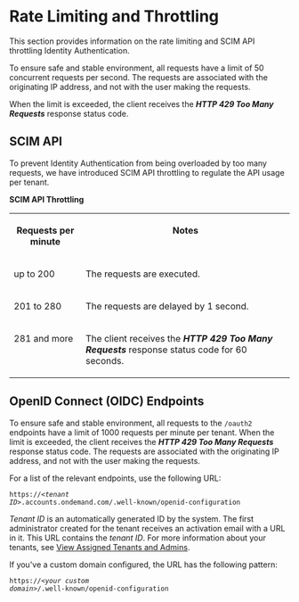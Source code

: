 <!-- loioe22ee47abf614565bcb29bb4ddbbf209 -->

# Rate Limiting and Throttling

This section provides information on the rate limiting and SCIM API throttling Identity Authentication.

To ensure safe and stable environment, all requests have a limit of 50 concurrent requests per second. The requests are associated with the originating IP address, and not with the user making the requests.

When the limit is exceeded, the client receives the ***HTTP 429 Too Many Requests*** response status code.



<a name="loioe22ee47abf614565bcb29bb4ddbbf209__section_xql_wfh_qkb"/>

## SCIM API

To prevent Identity Authentication from being overloaded by too many requests, we have introduced SCIM API throttling to regulate the API usage per tenant.

**SCIM API Throttling**


<table>
<tr>
<th valign="top">

Requests per minute

</th>
<th valign="top">

Notes

</th>
</tr>
<tr>
<td valign="top">

up to 200

</td>
<td valign="top">

The requests are executed.

</td>
</tr>
<tr>
<td valign="top">

201 to 280

</td>
<td valign="top">

The requests are delayed by 1 second.

</td>
</tr>
<tr>
<td valign="top">

281 and more

</td>
<td valign="top">

The client receives the ***HTTP 429 Too Many Requests*** response status code for 60 seconds.

</td>
</tr>
</table>



<a name="loioe22ee47abf614565bcb29bb4ddbbf209__section_tnl_kqj_25b"/>

## OpenID Connect \(OIDC\) Endpoints

To ensure safe and stable environment, all requests to the `/oauth2` endpoints have a limit of 1000 requests per minute per tenant. When the limit is exceeded, the client receives the ***HTTP 429 Too Many Requests*** response status code. The requests are associated with the originating IP address, and not with the user making the requests.

For a list of the relevant endpoints, use the following URL:

<code>https://<i class="varname">&lt;tenant ID&gt;</i>.accounts.ondemand.com/.well-known/openid-configuration</code>

*Tenant ID* is an automatically generated ID by the system. The first administrator created for the tenant receives an activation email with a URL in it. This URL contains the *tenant ID*. For more information about your tenants, see [View Assigned Tenants and Admins](../view-assigned-tenants-and-admins-f56e6f2.md).

If you've a custom domain configured, the URL has the following pattern:

<code>https://<i class="varname">&lt;your custom domain&gt;</i>/.well-known/openid-configuration</code>

